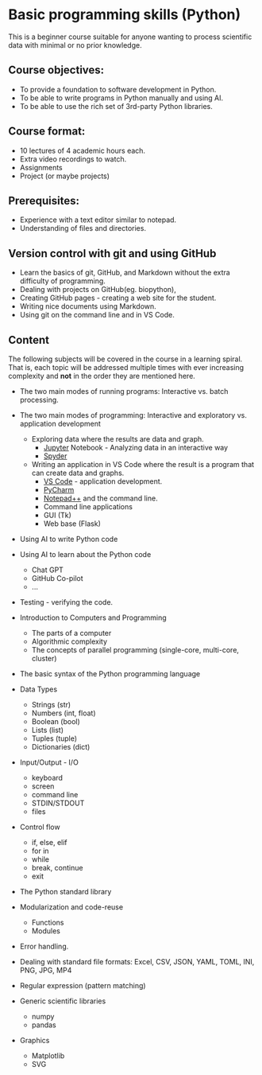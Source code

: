 # Basic programming skills (Python)

This is a beginner course suitable for anyone wanting to process scientific data with minimal or no prior knowledge.

## Course objectives:

* To provide a foundation to software development in Python.
* To be able to write programs in Python manually and using AI.
* To be able to use the rich set of 3rd-party Python libraries.

## Course format:

* 10 lectures of 4 academic hours each.
* Extra video recordings to watch.
* Assignments
* Project (or maybe projects)


## Prerequisites:

* Experience with a text editor similar to notepad.
* Understanding of files and directories.

## Version control with git and using GitHub

* Learn the basics of git, GitHub, and Markdown without the extra difficulty of programming.
* Dealing with projects on GitHub(eg. biopython),
* Creating GitHub pages - creating a web site for the student.
* Writing nice documents using Markdown.
* Using git on the command line and in VS Code.

## Content

The following subjects will be covered in the course in a learning spiral. That is, each topic will be addressed multiple times with ever increasing complexity
and **not** in the order they are mentioned here.


* The two main modes of running programs: Interactive vs. batch processing.

* The two main modes of programming: Interactive and exploratory vs. application development
    * Exploring data where the results are data and graph.
        * [Jupyter](https://jupyter.org/) Notebook - Analyzing data in an interactive way
        * [Spyder](https://www.spyder-ide.org/)
    * Writing an application in VS Code where the result is a program that can create data and graphs.
        * [VS Code](https://code.visualstudio.com/) - application development.
        * [PyCharm](https://www.jetbrains.com/pycharm/)
        * [Notepad++](https://notepad-plus-plus.org/) and the command line.
        * Command line applications
        * GUI (Tk)
        * Web base (Flask)

* Using AI to write Python code
* Using AI to learn about the Python code
    * Chat GPT
    * GitHub Co-pilot
    * ...


* Testing - verifying the code.

* Introduction to Computers and Programming
   * The parts of a computer
   * Algorithmic complexity
   * The concepts of parallel programming (single-core, multi-core, cluster)

* The basic syntax of the Python programming language
* Data Types
    * Strings (str)
    * Numbers (int, float)
    * Boolean (bool)
    * Lists (list)
    * Tuples (tuple)
    * Dictionaries (dict)

* Input/Output - I/O
    * keyboard
    * screen
    * command line
    * STDIN/STDOUT
    * files

* Control flow
    * if, else, elif
    * for in
    * while
    * break, continue
    * exit

* The Python standard library

* Modularization and code-reuse
    * Functions
    * Modules

* Error handling.

* Dealing with standard file formats: Excel, CSV, JSON, YAML, TOML, INI, PNG, JPG, MP4

* Regular expression (pattern matching)

* Generic scientific libraries
    * numpy
    * pandas

* Graphics
    * Matplotlib
    * SVG


